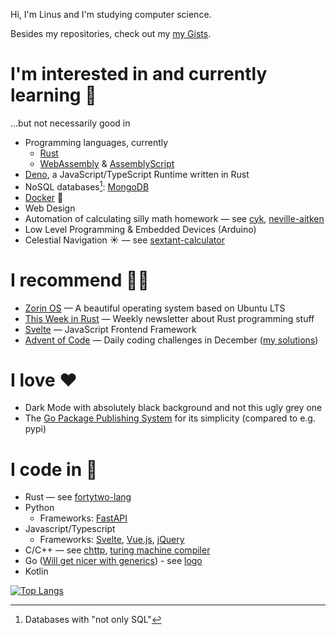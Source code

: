 Hi, I'm Linus and I'm studying computer science.

Besides my repositories, check out my [my Gists](https://gist.github.com/linuskmr).

# I'm interested in and currently learning 🎉

...but not necessarily good in

- Programming languages, currently
    - [Rust](https://www.rust-lang.org)
    - [WebAssembly](https://webassembly.org) & [AssemblyScript](https://www.assemblyscript.org)
- [Deno](https://deno.land), a JavaScript/TypeScript Runtime written in Rust
- NoSQL databases[^nosql]: [MongoDB](https://www.mongodb.com)
- [Docker](https://www.docker.com) 🐋
- Web Design
- Automation of calculating silly math homework — see [cyk](https://github.com/linuskmr/cyk), [neville-aitken](https://github.com/linuskmr/neville-aitken)
- Low Level Programming & Embedded Devices (Arduino)
- Celestial Navigation ☀️ — see [sextant-calculator](https://github.com/linuskmr/sextant-calculator)

[^nosql]: Databases with "not only SQL"

# I recommend 👍🏼

- [Zorin OS](https://zorinos.com) — A beautiful operating system based on Ubuntu LTS
- [This Week in Rust](https://this-week-in-rust.org) — Weekly newsletter about Rust programming stuff
- [Svelte](https://svelte.dev) — JavaScript Frontend Framework
- [Advent of Code](https://adventofcode.com) — Daily coding challenges in December ([my solutions](https://github.com/linuskmr/adventofcode))

# I love ♥️

- Dark Mode with absolutely black background and not this ugly grey one
- The [Go Package Publishing System](https://golang.org/doc/modules/publishing) for its simplicity (compared to e.g. pypi)

# I code in 🚀

- Rust — see [fortytwo-lang](https://github.com/linuskmr/fortytwo-lang)
- Python
    - Frameworks: [FastAPI](https://fastapi.tiangolo.com/)
- Javascript/Typescript
    - Frameworks: [Svelte](https://svelte.dev), [Vue.js](https://vuejs.org), [jQuery](https://jquery.com)
- C/C++ — see [chttp](https://github.com/linuskmr/chttp), [turing machine compiler](https://github.com/linuskmr/turing-machine-compiler)
- Go ([Will get nicer with generics](https://blog.golang.org/generics-proposal)) - see [logo](https://github.com/linuskmr/logo)
- Kotlin


[![Top Langs](https://github-readme-stats.vercel.app/api/top-langs/?username=linuskmr&layout=compact&langs_count=8)](https://github.com/anuraghazra/github-readme-stats)


<!--
**linuskmr/linuskmr** is a ✨ _special_ ✨ repository because its `README.md` (this file) appears on your GitHub profile.

Here are some ideas to get you started:

- 🔭 I’m currently working on ...
- 🌱 I’m currently learning ...
- 👯 I’m looking to collaborate on ...
- 🤔 I’m looking for help with ...
- 💬 Ask me about ...
- 📫 How to reach me: ...
- 😄 Pronouns: ...
- ⚡ Fun fact: ...
-->
